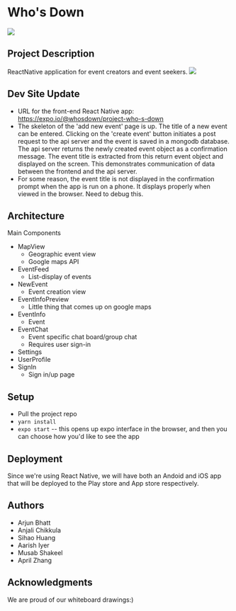 # Who's Down
![](https://i.imgur.com/M3TWiwW.jpg)


## Project Description
ReactNative application for event creators and event seekers.
![](https://i.imgur.com/g5awbh8.png)

## Dev Site Update
- URL for the front-end React Native app: https://expo.io/@whosdown/project-who-s-down
- The skeleton of the 'add new event' page is up. The title of a new
event can be entered. Clicking on the 'create event' button initiates a 
post request to the api server and the event is saved in a mongodb database.
The api server returns the newly created event object as a confirmation message.
The event title is extracted from this return event object and displayed on the
screen. This demonstrates communication of data between the frontend and the api 
server.
- For some reason, the event title is not displayed in the confirmation prompt
when the app is run on a phone. It displays properly when viewed in the browser.
Need to debug this.

## Architecture

Main Components
- MapView
    - Geographic event view
    - Google maps API
- EventFeed
    - List-display of events
- NewEvent
    - Event creation view
- EventInfoPreview
    - Little thing that comes up on google maps
- EventInfo
    - Event 
- EventChat
    - Event specific chat board/group chat
    - Requires user sign-in
- Settings
- UserProfile
- SignIn
    - Sign in/up page

## Setup

- Pull the project repo
- ```yarn install```
- ```expo start``` -- this opens up expo interface in the browser, and then you can choose how you'd like to see the app

## Deployment

Since we're using React Native, we will have both an Andoid and iOS app that will be deployed to the Play store and App store respectively. 
## Authors

* Arjun Bhatt
* Anjali Chikkula
* Sihao Huang
* Aarish Iyer
* Musab Shakeel
* April Zhang


## Acknowledgments
We are proud of our whiteboard drawings:)

